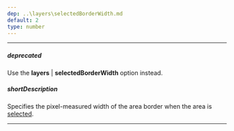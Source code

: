 ```yaml
---
dep: ..\layers\selectedBorderWidth.md
default: 2
type: number
---
```

---
##### deprecated
Use the **layers** | **selectedBorderWidth** option instead.

##### shortDescription
Specifies the pixel-measured width of the area border when the area is [selected](/concepts/20%20Data%20Visualization/35%20VectorMap/40%20End-User%20Interaction/50%20Selection/10%20Selection.md '/Documentation/Guide/Data_Visualization/VectorMap/End-User_Interaction/#Selection').

---
